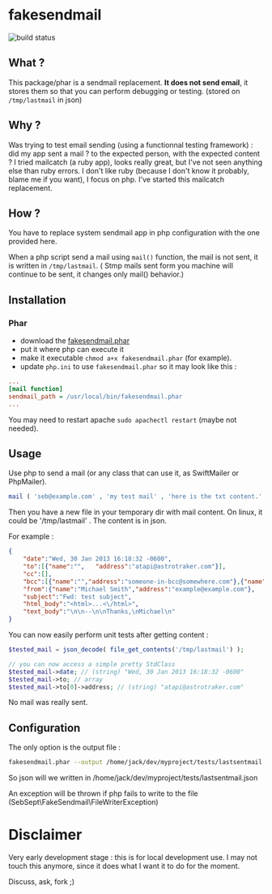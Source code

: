 # fakesendmail

![build status](https://api.travis-ci.org/SebSept/fakesendmail.svg)

## What ?

This package/phar is a sendmail replacement. 
**It does not send email**, it stores them so that you can perform debugging or testing.
(stored on `/tmp/lastmail` in json)

## Why ?

Was trying to test email sending (using a functionnal testing framework) : did my app sent a mail ? to the expected person, with the expected content ?
I tried mailcatch (a ruby app), looks really great, but I've not seen anything else than ruby errors.
I don't like ruby (because I don't know it probably, blame me if you want), I focus on php.
I've started this mailcatch replacement.

## How ?

You have to replace system sendmail app in php configuration with the one provided here.

When a php script send a mail using `mail()` function, the mail is not sent, it is written in  `/tmp/lastmail`.
( Stmp mails sent form you machine will continue to be sent, it changes only mail() behavior.)

## Installation

### Phar

- download the [fakesendmail.phar](https://github.com/SebSept/fakesendmail/blob/wip/fakesendmail.phar?raw=true)
- put it where php can execute it
- make it executable `chmod a+x fakesendmail.phar` (for example).
- update `php.ini` to use `fakesendmail.phar` so it may look like this :

```ini
...
[mail function]
sendmail_path = /usr/local/bin/fakesendmail.phar
...
```

You may need to restart apache `sudo apachectl restart` (maybe not needed).


## Usage

Use php to send a mail (or any class that can use it, as SwiftMailer or PhpMailer).

```php
mail ( 'seb@example.com' , 'my test mail' , 'here is the txt content.' );
```

Then you have a new file in your temporary dir with mail content. On linux, it could be '/tmp/lastmail' . 
The content is in json.

For example : 

```json
{
	"date":"Wed, 30 Jan 2013 16:18:32 -0600",
	"to":[{"name":"",	"address":"atapi@astrotraker.com"}],
	"cc":[],
	"bcc":[{"name":"","address":"someone-in-bcc@somewhere.com"},{"name":"justin nainconnu","address":"someoneelse-in-bcc@somewhere.com"}],
	"from":{"name":"Michael Smith","address":"example@example.com"},
	"subject":"Fwd: test subject",
	"html_body":"<html>...<\/html>",
	"text_body":"\n\n--\n\nThanks,\nMichael\n"
}
```

You can now easily perform unit tests after getting content : 

```php
$tested_mail = json_decode( file_get_contents('/tmp/lastmail') );

// you can now access a simple pretty StdClass
$tested_mail->date; // (string) "Wed, 30 Jan 2013 16:18:32 -0600"
$tested_mail->to; // array
$tested_mail->to[0]->address; // (string) "atapi@astrotraker.com"

```

No mail was really sent.

## Configuration

The only option is the output file :

```sh
fakesendmail.phar --output /home/jack/dev/myproject/tests/lastsentmail.json
```

So json will we written in /home/jack/dev/myproject/tests/lastsentmail.json

An exception will be thrown if php fails to write to the file (SebSept\FakeSendmail\FileWriterException)


# Disclaimer

Very early development stage : this is for local development use.
I may not touch this anymore, since it does what I want it to do for the moment.

Discuss, ask, fork ;) 

